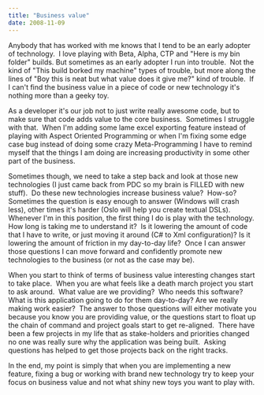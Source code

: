 ```yaml
---
title: "Business value"
date: 2008-11-09
---
```

Anybody that has worked with me knows that I tend to be an early adopter
of technology.  I love playing with Beta, Alpha, CTP and "Here is my bin
folder" builds. But sometimes as an early adopter I run into trouble. 
Not the kind of "This build borked my machine" types of trouble, but
more along the lines of "Boy this is neat but what value does it give
me?" kind of trouble.  If I can't find the business value in a piece of
code or new technology it's nothing more than a geeky toy.

As a developer it's our job not to just write really awesome code, but
to make sure that code adds value to the core business.  Sometimes I
struggle with that.  When I'm adding some lame excel exporting feature
instead of playing with Aspect Oriented Programming or when I'm fixing
some edge case bug instead of doing some crazy Meta-Programming I have
to remind myself that the things I am doing are increasing productivity
in some other part of the business.

Sometimes though, we need to take a step back and look at those new
technologies (I just came back from PDC so my brain is FILLED with new
stuff).  Do these new technologies increase business value?  How-so? 
Sometimes the question is easy enough to answer (Windows will crash
less), other times it's harder (Oslo will help you create textual
DSLs).  Whenever I'm in this position, the first thing I do is play with
the technology.  How long is taking me to understand it?  Is it lowering
the amount of code that I have to write, or just moving it around (C\#
to Xml configuration)? Is it lowering the amount of friction in my
day-to-day life?  Once I can answer those questions I can move forward
and confidently promote new technologies to the business (or not as the
case may be).

When you start to think of terms of business value interesting changes
start to take place.  When you are what feels like a death march project
you start to ask around.  What value are we providing?  Who needs this
software?  What is this application going to do for them day-to-day? Are
we really making work easier?  The answer to those questions will either
motivate you because you know you are providing value, or the questions
start to float up the chain of command and project goals start to get
re-aligned.  There have been a few projects in my life that as
stake-holders and priorities changed no one was really sure why the
application was being built.  Asking questions has helped to get those
projects back on the right tracks.

In the end, my point is simply that when you are implementing a new
feature, fixing a bug or working with brand new technology try to keep
your focus on business value and not what shiny new toys you want to
play with.
